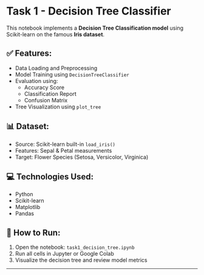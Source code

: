 # Task 1 - Decision Tree Classifier

This notebook implements a **Decision Tree Classification model** using Scikit-learn on the famous **Iris dataset**.

## ✅ Features:
- Data Loading and Preprocessing
- Model Training using `DecisionTreeClassifier`
- Evaluation using:
  - Accuracy Score
  - Classification Report
  - Confusion Matrix
- Tree Visualization using `plot_tree`

## 📊 Dataset:
- Source: Scikit-learn built-in `load_iris()`
- Features: Sepal & Petal measurements
- Target: Flower Species (Setosa, Versicolor, Virginica)

## 💻 Technologies Used:
- Python
- Scikit-learn
- Matplotlib
- Pandas

## 📁 How to Run:
1. Open the notebook: `task1_decision_tree.ipynb`
2. Run all cells in Jupyter or Google Colab
3. Visualize the decision tree and review model metrics

---
